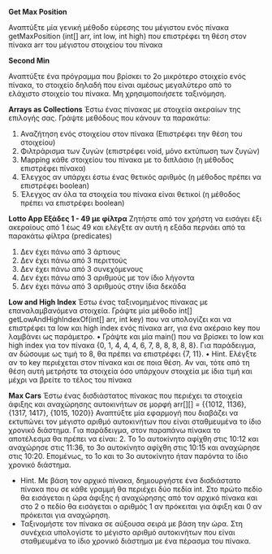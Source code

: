 **Get Max Position**  

Αναπτύξτε μία γενική μέθοδο εύρεσης του μέγιστου ενός πίνακα getMaxPosition (int[]
arr, int low, int high) που επιστρέφει τη θέση στον πίνακα arr του μέγιστου
στοιχείου του πίνακα

**Second Min**  

Αναπτύξτε ένα πρόγραμμα που βρίσκει το 2ο μικρότερο στοιχείο ενός πίνακα, το
στοιχείο δηλαδή που είναι αμέσως μεγαλύτερο από το ελάχιστο στοιχείο του πίνακα.
Μη χρησιμοποιήσετε ταξινόμηση. 

**Arrays as Collections**
Έστω ένας πίνακας με στοιχεία ακεραίων της επιλογής σας. Γράψτε
μεθόδους που κάνουν τα παρακάτω:
1. Αναζήτηση ενός στοιχείου στον πίνακα (Επιστρέφει την θέση
του στοιχείου)
2. Φιλτράρισμα των ζυγών (επιστρέφει void, μόνο εκτύπωση των
ζυγών)
3. Mapping κάθε στοιχείου του πίνακα με το διπλάσιο (η μέθοδος
επιστρέφει πίνακα)
4. Έλεγχος αν υπάρχει έστω ένας θετικός αριθμός (η μέθοδος
πρέπει να επιστρέφει boolean)
5. Έλεγχος αν όλα τα στοιχεία του πίνακα είναι θετικοί (η
μέθοδος πρέπει να επιστρέφει boolean)


**Lotto App Εξάδες 1 - 49 με φίλτρα**
Ζητήστε από τον χρήστη να εισάγει έξι ακεραίους από
1 έως 49 και ελέγξτε αν αυτή η εξάδα περνάει από τα
παρακάτω φίλτρα (predicates)
1. Δεν έχει πάνω από 3 άρτιους
2. Δεν έχει πάνω από 3 περιττούς
3. Δεν έχει πάνω από 3 συνεχόμενους
4. Δεν έχει πάνω από 3 αριθμούς με τον ίδιο λήγοντα
5. Δεν έχει πάνω από 3 αριθμούς στην ίδια δεκάδα 

**Low and High Index**
Έστω ένας ταξινομημένος πίνακας με επαναλαμβανόμενα
στοιχεία. Γράψτε μία μέθοδο int[] getLowAndHighIndexOf(int[]
arr, int key) που να υπολογίζει και να επιστρέφει τα low και high
index ενός πίνακα arr, για ένα ακέραιο key που λαμβάνει ως
παράμετρο.
• Γράψτε και μία main() που να βρίσκει το low και high index για
τον πίνακα {0, 1, 4, 4, 4, 6, 7, 8, 8, 8, 8, 8}. Για παράδειγμα, αν
δώσουμε ως τιμή το 8, θα πρέπει να επιστρέφει {7, 11}.
• Hint. Ελέγξτε αν το key περιέχεται στον πίνακα και σε ποια θέση.
Αν ναι, τότε από τη θέση αυτή μετρήστε τα στοιχεία όσο
υπάρχουν στοιχεία με ίδια τιμή και μέχρι να βρείτε το τέλος του
πίνακα

**Max Cars**
Έστω ένας δισδιάστατος πίνακας που περιέχει τα στοιχεία άφιξης και
αναχώρησης αυτοκινήτων σε μορφή arr[][] = {{1012, 1136}, {1317, 1417},
{1015, 1020}} Αναπτύξτε μία εφαρμογή που διαβάζει να εκτυπώνει τον
μέγιστο αριθμό αυτοκινήτων που είναι σταθμευμένα το ίδιο χρονικό διάστημα.
Για παράδειγμα, στον παραπάνω πίνακα το αποτέλεσμα θα πρέπει να είναι: 2.
Το 1ο αυτοκίνητο αφίχθη στις 10:12 και αναχώρησε στις 11:36, το 3ο
αυτοκίνητο αφίχθη στις 10:15 και αναχώρησε στις 10:20. Επομένως, το 1ο και
το 3ο αυτοκίνητο ήταν παρόντα το ίδιο χρονικό διάστημα.
- Hint. Με βάση τον αρχικό πίνακα, δημιουργήστε ένα δισδιάστατο πίνακα που
σε κάθε γραμμή θα περιέχει δύο πεδία int. Στο πρώτο πεδίο θα εισάγεται η
ώρα άφιξης ή αναχώρησης από τον αρχικό πίνακα και στο 2
ο πεδίο θα
εισάγεται ο αριθμός 1 αν πρόκειται για άφιξη και 0 αν πρόκειται για
αναχώρηση.
- Ταξινομήστε τον πίνακα σε αύξουσα σειρά με βάση την ώρα. Στη συνέχεια
υπολογίστε το μέγιστο αριθμό αυτοκινήτων που είναι σταθμευμένα το ίδιο
χρονικό διάστημα με ένα πέρασμα του πίνακα.
